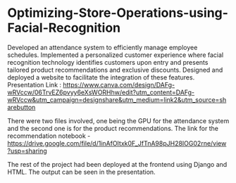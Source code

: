 # Optimizing-Store-Operations-using-Facial-Recognition
Developed an attendance system to efficiently manage employee schedules. Implemented a personalized customer experience where facial recognition technology identifies customers upon entry and presents tailored product recommendations and exclusive discounts. Designed and deployed a website to facilitate the integration of these features.
Presentation Link : https://www.canva.com/design/DAFg-wRVccw/06TrvEZ6pvyy6eXsWORHhw/edit?utm_content=DAFg-wRVccw&utm_campaign=designshare&utm_medium=link2&utm_source=sharebutton

There were two files involved, one being the GPU for the attendance system and the second one is for the product recommendations.
The link for the recommendation notebook - https://drive.google.com/file/d/1inAfOItxk0F_JfTnA98pJH28IOG02rne/view?usp=sharing

The rest of the project had been deployed at the frontend using Django and HTML. The output can be seen in the presentation.
